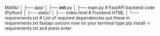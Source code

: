 Matlib/
│
├── app/
│   ├── __init__.py
│   ├── main.py           # FastAPI backend code (Python)
│
├── static/
│   ├── index.html        # Frontend HTML
│
└── requirements.txt      # List of required dependencies
 put these in requirements.txt 
 fastapi
uvicorn
now on your terminal
type pip install -r requirements.txt
 and press enter